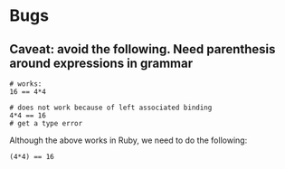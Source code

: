 # Bugs

## Caveat: avoid the following. Need parenthesis around expressions in grammar

```
# works:
16 == 4*4

# does not work because of left associated binding
4*4 == 16
# get a type error
```

Although the above works in Ruby, we need to do the following:

```
(4*4) == 16
```

